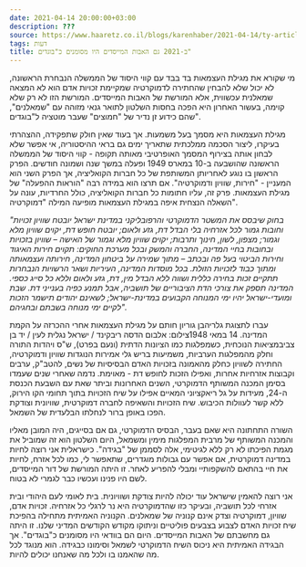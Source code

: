 ```yaml
---
date: 2021-04-14 20:00:00+03:00
description: ???
source: https://www.haaretz.co.il/blogs/karenhaber/2021-04-14/ty-article/0000017f-f8a6-d47e-a37f-f9be72f50000
tags: דעות
title: ב-2021 גם האבות המייסדים היו מסומנים כ"בוגדים"
---
```


מי שקורא את מגילת העצמאות בד בבד עם קווי היסוד של הממשלה הנבחרת הראשונה, לא יכול שלא להבחין שהחתירה לדמוקרטיה שמקיימת זכויות אדם הוא לא המצאה שמאלנית עכשווית, אלא המורשת של האבות המייסדים. המורשת הזו לא רק שלא קוימה, בעשור האחרון היא הפכה בחסות השלטון לתואר גנאי מזוהה עם "שמאלנים", שהם כידוע זן נדיר של "חמוצים" שעבר מוטציה ל"בוגדים".

מגילת העצמאות היא מסמך בעל משמעות. אך בעוד שאין חולק שתפקידה, ההצהרתי בעיקרו, ליצור הסכמה ממלכתית שתאריך ימים גם בראי ההיסטוריה, אי אפשר שלא לבחון אותה בצירוף המסמך האופרטיבי מאותה תקופה - קווי היסוד של הממשלה הראשונה שהושבעה ב-10 במארס 1949 ופעלה במשך שנה ושמונה חודשים. הפרק הראשון בו נוגע לאחריותן המשותפת של כל חברות הקואליציה, אך הפרק השני הוא המעניין - "חירות, שוויון ודמוקרטיה". אם תרצו הוא במידה רבה "הוראות ההפעלה" של מגילת העצמאות. פרק זה, עליו חתומות כל חברות הקואליציה, כולל החרדיות, עונה על השאלה הנצחית איפה במגילת העצמאות מופיעה המילה "דמוקרטיה".

*"בחוק שיבסס את המשטר הדמוקרטי והרפובליקני במדינת ישראל יובטח שוויון זכויות וחובות גמור לכל אזרחיה בלי הבדל דת, גזע ולאום; יובטח חופש דת, יקוים שוויון מלא וגמור; מצפון, לשון, חינוך ותרבות; יקוים שוויון מלא וגמור של האישה – שוויון בזכויות ובחובות בחיי המדינה, החברה והמשק ובכל מערכת החוקים: תקוים חירות האיגוד וחירות הביטוי בעל פה ובכתב – מתוך שמירה על ביטחון המדינה, חירותה ועצמאותה ומתוך כבוד לזכויות הזולת. בכל מוסדות המדינה, העיריות ושאר הרשויות הנבחרות תתקיים זכות בחירה כללית ושווה ללא הבדל מין, דת, גזע ולאום וללא כל סייג כספי. המדינה תספק את צורכי הדת הציבוריים של תושביה, אבל תמנע כפיה בענייני דת. שבת ומועדי-ישראל יהיו ימי המנוחה הקבועים במדינת-ישראל; לשאינם יהודים תישמר הזכות לקיים ימי מנוחה בשבתם ובחגיהם".*

 עברו לתצוגת גלריהבן גוריון חותם על מגילת העצמאות אחרי ההכרזה על הקמת המדינה. 14 במאי 1948צילום: אלבום הדסה ריבקינד / ישראל נגלית לעין / יד בן צביבמציאות הנוכחית, כשמפלגות כמו הציונות הדתית (ונעם בפרט), ש"ס ויהדות התורה וחלק מהמפלגות הערביות, משמיעות בריש גלי אמירות הנוגדות שוויון ודמוקרטיה, החתירה לשוויון כחלק מהאמונה בזכויות האדם הבסיסיות של נשים, להטב"ק, ערבים וקבוצות אזרחיות אחרות, ואפילו הזכות לחופש דת - מאוימת. נדמה שאחרי שנים שעמדו בסימן המכנה המשותף הדמוקרטי, השנים האחרונות וביתר שאת עם השבעת הכנסת ה-24, מעידות על גל ריאקציוני המאיים אפילו על שיח הזכויות בתוך תחומי הקו הירוק, ללא קשר לעוולות הכיבוש. שיח הזכויות והשאיפה לחברה דמוקרטית, שוויונית וצודקת הפכו באופן ברור לנחלתו הבלעדית של השמאל.

השורה התחתונה היא שאם בעבר, הבסיס הדמוקרטי, גם אם בסייגים, היה המובן מאליו והמכנה המשותף של מרבית המפלגות מימין ומשמאל, היום השלטון הוא זה שמוביל את מגמת הפיכתו לא רק ללא לגיטימי, אלה לסממן של "בגידה". כישראלית אני רוצה לחיות במדינה דמוקרטית, אם אפשר עם גבולות מוגדרים, שתאפשר לי, כמו לכל אזרח, לחיות את חיי בהתאם להשקפותיי ומבלי להפריע לאחר. זו היתה המורשת של דור המייסדים, לשם היו פנינו ועכשיו כבר לגמרי לא בטוח.

אני רוצה להאמין שישראל עוד יכולה להיות צודקת ושוויונית. בית לאומי לעם היהודי ובית אזרחי לכל תושביה, ובעיקר כזו שהדמוקרטיה היא נר לרגלי כל אזרחיה. זכויות אדם, שוויון, דמוקרטיה וצדק אינם קנוניה של שמאלנים. הקנוניה האמיתית מתחילה בהפיכת שיח זכויות האדם לצבוע בצבעים פוליטיים וניתוקו מקודש הקודשים המדיני שלנו. זו היתה גם מחשבתם של האבות המייסדים. היום הם בוודאי היו מסומנים כ"בוגדים". אך הבגידה האמיתית היא ניכוס השיח הדמוקרטי לשמאל וסימונו כבגידה. הוא מנוגד לכל מה שהאמנו בו ולכל מה שאנחנו יכולים להיות.